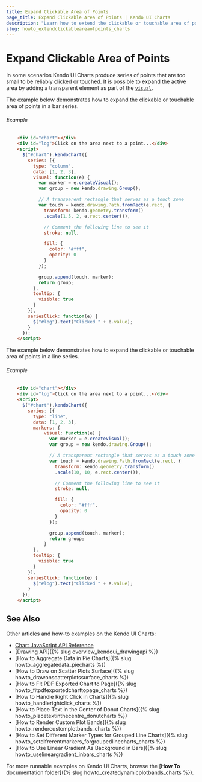 ```yaml
---
title: Expand Clickable Area of Points
page_title: Expand Clickable Area of Points | Kendo UI Charts
description: "Learn how to extend the clickable or touchable area of points in a Kendo UI Chart."
slug: howto_extendclickableareaofpoints_charts
---
```


# Expand Clickable Area of Points

In some scenarios Kendo UI Charts produce series of points that are too small to be reliably clicked or touched. It is possible to expand the active area by adding a transparent element as part of the [`visual`](/api/javascript/dataviz/ui/chart#configuration-series.visual).

The example below demonstrates how to expand the clickable or touchable area of points in a bar series.

###### Example

```html
    <div id="chart"></div>
    <div id="log">Click on the area next to a point...</div>
    <script>
      $("#chart").kendoChart({
        series: [{
          type: "column",
          data: [1, 2, 3],
          visual: function(e) {
            var marker = e.createVisual();
            var group = new kendo.drawing.Group();

            // A transparent rectangle that serves as a touch zone
            var touch = kendo.drawing.Path.fromRect(e.rect, {
              transform: kendo.geometry.transform()
              .scale(1.5, 2, e.rect.center()),

              // Comment the following line to see it
              stroke: null,

              fill: {
                color: "#fff",
                opacity: 0
              }
            });

            group.append(touch, marker);
            return group;
          },
          tooltip: {
            visible: true
          }
        }],
        seriesClick: function(e) {
          $("#log").text("Clicked " + e.value);
        }
      });
    </script>
```

The example below demonstrates how to expand the clickable or touchable area of points in a line series.

###### Example

```html
    <div id="chart"></div>
    <div id="log">Click on the area next to a point...</div>
    <script>
      $("#chart").kendoChart({
        series: [{
          type: "line",
          data: [1, 2, 3],
          markers: {
              visual: function(e) {
                var marker = e.createVisual();
                var group = new kendo.drawing.Group();

                // A transparent rectangle that serves as a touch zone
                var touch = kendo.drawing.Path.fromRect(e.rect, {
                  transform: kendo.geometry.transform()
                  .scale(10, 10, e.rect.center()),

                  // Comment the following line to see it
                  stroke: null,

                  fill: {
                    color: "#fff",
                    opacity: 0
                  }
                });

                group.append(touch, marker);
                return group;
              }
          },
          tooltip: {
            visible: true
          }
        }],
        seriesClick: function(e) {
          $("#log").text("Clicked " + e.value);
        }
      });
    </script>
```

## See Also

Other articles and how-to examples on the Kendo UI Charts:

* [Chart JavaScript API Reference](/api/javascript/dataviz/ui/chart)
* [Drawing API]({% slug overview_kendoui_drawingapi %})
* [How to Aggregate Data in Pie Charts]({% slug howto_aggregatedata_piecharts %})
* [How to Draw on Scatter Plots Surface]({% slug howto_drawonscatterplotssurface_charts %})
* [How to Fit PDF Exported Chart to Page]({% slug howto_fitpdfexportedcharttopage_charts %})
* [How to Handle Right Click in Charts]({% slug howto_handlerightclick_charts %})
* [How to Place Text in the Center of Donut Charts]({% slug howto_placetextinthecentre_donutcharts %})
* [How to Render Custom Plot Bands]({% slug howto_rendercustomplotbands_charts %})
* [How to Set Different Marker Types for Grouped Line Charts]({% slug howto_setdifrerentmarkers_forgroupedlinecharts_charts %})
* [How to Use Linear Gradient As Background in Bars]({% slug howto_uselineargradient_inbars_charts %})

For more runnable examples on Kendo UI Charts, browse the [**How To** documentation folder]({% slug howto_createdynamicplotbands_charts %}).
